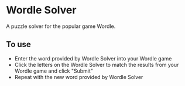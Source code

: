 # Wordle Solver

A puzzle solver for the popular game Wordle.

## To use

- Enter the word provided by Wordle Solver into your Wordle game
- Click the letters on the Wordle Solver to match the results from your Wordle game and click "Submit"
- Repeat with the new word provided by Wordle Solver
